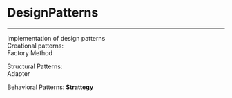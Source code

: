 # DesignPatterns
<hr>
Implementation of design patterns<br>
Creational patterns:<br>
Factory Method

<p>
Structural Patterns:<br>
Adapter

<p>
Behavioral Patterns:<b>
Strattegy
